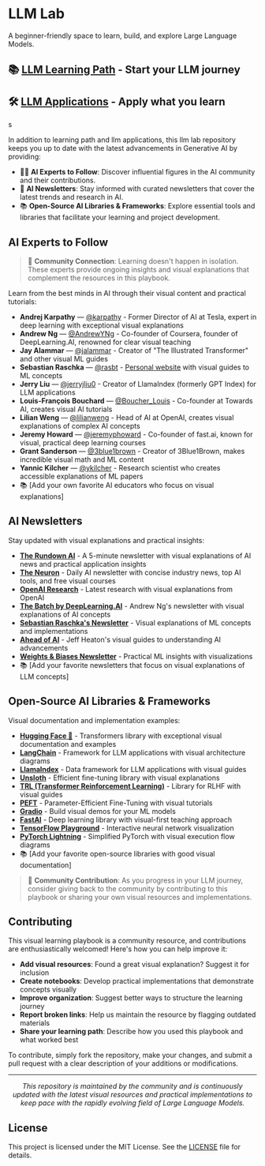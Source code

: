 # LLM Lab
A beginner-friendly space to learn, build, and explore Large Language Models.

## 📚 [LLM Learning Path](https://github.com/GenAI-Learning-Lab/llm-lab/tree/main/llm-learning-path) - Start your LLM journey
## 🛠️ [LLM Applications](https://github.com/GenAI-Learning-Lab/llm-lab/tree/main/llm-applications) - Apply what you learn
s

In addition to learning path and llm applications, this llm lab repository keeps you up to date with the latest advancements in Generative AI by providing:

- 🧑‍🏫 **AI Experts to Follow**: Discover influential figures in the AI community and their contributions.
- 📰 **AI Newsletters**: Stay informed with curated newsletters that cover the latest trends and research in AI.
- 📚 **Open-Source AI Libraries & Frameworks**: Explore essential tools and libraries that facilitate your learning and project development.

## **AI Experts to Follow**

> 👥 **Community Connection**: Learning doesn't happen in isolation. These experts provide ongoing insights and visual explanations that complement the resources in this playbook.

Learn from the best minds in AI through their visual content and practical tutorials:

- **Andrej Karpathy** — [@karpathy](https://twitter.com/karpathy) - Former Director of AI at Tesla, expert in deep learning with exceptional visual explanations
- **Andrew Ng** — [@AndrewYNg](https://twitter.com/AndrewYNg) - Co-founder of Coursera, founder of DeepLearning.AI, renowned for clear visual teaching
- **Jay Alammar** — [@jalammar](https://twitter.com/jalammar) - Creator of "The Illustrated Transformer" and other visual ML guides
- **Sebastian Raschka** — [@rasbt](https://twitter.com/rasbt) - [Personal website](https://sebastianraschka.com) with visual guides to ML concepts
- **Jerry Liu** — [@jerryjliu0](https://twitter.com/jerryjliu0) - Creator of LlamaIndex (formerly GPT Index) for LLM applications
- **Louis-François Bouchard** — [@Boucher_Louis](https://twitter.com/Boucher_Louis) - Co-founder at Towards AI, creates visual AI tutorials
- **Lilian Weng** — [@lilianweng](https://twitter.com/lilianweng) - Head of AI at OpenAI, creates visual explanations of complex AI concepts
- **Jeremy Howard** — [@jeremyphoward](https://twitter.com/jeremyphoward) - Co-founder of fast.ai, known for visual, practical deep learning courses
- **Grant Sanderson** — [@3blue1brown](https://twitter.com/3blue1brown) - Creator of 3Blue1Brown, makes incredible visual math and ML content
- **Yannic Kilcher** — [@ykilcher](https://twitter.com/ykilcher) - Research scientist who creates accessible explanations of ML papers
- 📚 [Add your own favorite AI educators who focus on visual explanations]

## **AI Newsletters**

Stay updated with visual explanations and practical insights:

- **[The Rundown AI](https://www.therundownai.com/)** - A 5-minute newsletter with visual explanations of AI news and practical application insights
- **[The Neuron](https://www.theneurondaily.com/)** - Daily AI newsletter with concise industry news, top AI tools, and free visual courses
- **[OpenAI Research](https://openai.com/news/research/)** - Latest research with visual explanations from OpenAI
- **[The Batch by DeepLearning.AI](https://www.deeplearning.ai/the-batch/)** - Andrew Ng's newsletter with visual explanations of AI concepts
- **[Sebastian Raschka's Newsletter](https://magazine.sebastianraschka.com/)** - Visual explanations of ML concepts and implementations
- **[Ahead of AI](https://magazine.sebastianraschka.com/)** - Jeff Heaton's visual guides to understanding AI advancements
- **[Weights & Biases Newsletter](https://wandb.ai/newsletter)** - Practical ML insights with visualizations
- 📚 [Add your favorite newsletters that focus on visual explanations of LLM concepts]

## **Open-Source AI Libraries & Frameworks**

Visual documentation and implementation examples:

- **[Hugging Face 🤗](https://huggingface.co/)** - Transformers library with exceptional visual documentation and examples
- **[LangChain](https://www.langchain.com/)** - Framework for LLM applications with visual architecture diagrams
- **[LlamaIndex](https://www.llamaindex.ai/)** - Data framework for LLM applications with visual guides
- **[Unsloth](https://unsloth.ai/)** - Efficient fine-tuning library with visual explanations
- **[TRL (Transformer Reinforcement Learning)](https://huggingface.co/docs/trl/index)** - Library for RLHF with visual guides
- **[PEFT](https://huggingface.co/docs/peft/index)** - Parameter-Efficient Fine-Tuning with visual tutorials
- **[Gradio](https://www.gradio.app/)** - Build visual demos for your ML models
- **[FastAI](https://www.fast.ai/)** - Deep learning library with visual-first teaching approach
- **[TensorFlow Playground](https://playground.tensorflow.org/)** - Interactive neural network visualization
- **[PyTorch Lightning](https://lightning.ai/docs/pytorch/latest/)** - Simplified PyTorch with visual execution flow diagrams
- 📚 [Add your favorite open-source libraries with good visual documentation]


> 🔄 **Community Contribution**: As you progress in your LLM journey, consider giving back to the community by contributing to this playbook or sharing your own visual resources and implementations.

## **Contributing**

This visual learning playbook is a community resource, and contributions are enthusiastically welcomed! Here's how you can help improve it:

- **Add visual resources**: Found a great visual explanation? Suggest it for inclusion
- **Create notebooks**: Develop practical implementations that demonstrate concepts visually
- **Improve organization**: Suggest better ways to structure the learning journey
- **Report broken links**: Help us maintain the resource by flagging outdated materials
- **Share your learning path**: Describe how you used this playbook and what worked best

To contribute, simply fork the repository, make your changes, and submit a pull request with a clear description of your additions or modifications.

---

<p align="center">
  <i>This repository is maintained by the community and is continuously updated with the latest visual resources and practical implementations to keep pace with the rapidly evolving field of Large Language Models.</i>
</p>


## License
This project is licensed under the MIT License. See the [LICENSE](LICENSE) file for details.